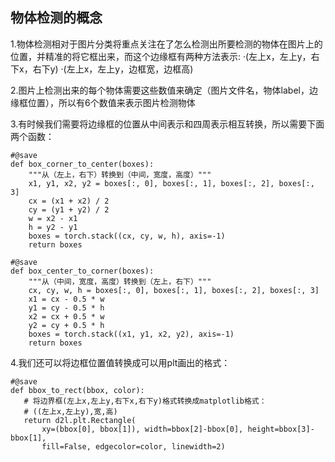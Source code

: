 ## 物体检测的概念

1.物体检测相对于图片分类将重点关注在了怎么检测出所要检测的物体在图片上的位置，并精准的将它框出来，而这个边缘框有两种方法表示: 
·(左上x，左上y，右下x，右下y)
·(左上x，左上y，边框宽，边框高)

2.图片上检测出来的每个物体需要这些数值来确定（图片文件名，物体label，边缘框位置），所以有6个数值来表示图片检测物体

3.有时候我们需要将边缘框的位置从中间表示和四周表示相互转换，所以需要下面两个函数：

```
#@save
def box_corner_to_center(boxes):
    """从（左上，右下）转换到（中间，宽度，高度）"""
    x1, y1, x2, y2 = boxes[:, 0], boxes[:, 1], boxes[:, 2], boxes[:, 3]
    cx = (x1 + x2) / 2
    cy = (y1 + y2) / 2
    w = x2 - x1
    h = y2 - y1
    boxes = torch.stack((cx, cy, w, h), axis=-1)
    return boxes

#@save
def box_center_to_corner(boxes):
    """从（中间，宽度，高度）转换到（左上，右下）"""
    cx, cy, w, h = boxes[:, 0], boxes[:, 1], boxes[:, 2], boxes[:, 3]
    x1 = cx - 0.5 * w
    y1 = cy - 0.5 * h
    x2 = cx + 0.5 * w
    y2 = cy + 0.5 * h
    boxes = torch.stack((x1, y1, x2, y2), axis=-1)
    return boxes
 ```
 
 4.我们还可以将边框位置值转换成可以用plt画出的格式：
 
 ```
 #@save
def bbox_to_rect(bbox, color):
    # 将边界框(左上x,左上y,右下x,右下y)格式转换成matplotlib格式：
    # ((左上x,左上y),宽,高)
    return d2l.plt.Rectangle(
        xy=(bbox[0], bbox[1]), width=bbox[2]-bbox[0], height=bbox[3]-bbox[1],
        fill=False, edgecolor=color, linewidth=2)
 ```
 
 
